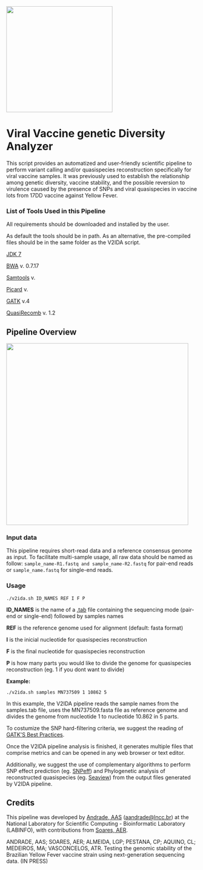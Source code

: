<img src="https://user-images.githubusercontent.com/57667417/84274517-599f7f80-ab06-11ea-9ee3-b82e6aa88d75.jpg" width="280">

# Viral Vaccine genetic Diversity Analyzer 

This script provides an automatized and user-friendly scientific pipeline to perform variant calling and/or quasispecies reconstruction specifically for viral vaccine samples. It was previously used to establish the relationship among genetic diversity, vaccine stability, and the possible reversion to virulence caused by the presence of SNPs and viral quasispecies in vaccine lots from 17DD vaccine against Yellow Fever.

### List of Tools Used in this Pipeline

All requirements should be downloaded and installed by the user. 

As default the tools should be in path. As an alternative, the pre-compiled files should be in the same folder as the V2IDA script.

[JDK 7](http://jdk7.java.net/)

[BWA](https://github.com/lh3/bwa) v. 0.7.17

[Samtools](https://github.com/samtools/samtools) v. 

[Picard](https://github.com/broadinstitute/picard) v. 

[GATK](https://github.com/broadinstitute/gatk) v.4

[QuasiRecomb](https://github.com/cbg-ethz/QuasiRecomb) v. 1.2

## Pipeline Overview

<img src="https://user-images.githubusercontent.com/57667417/84274511-573d2580-ab06-11ea-9959-ed25f8a5fea2.jpg" width="480">

### Input data

This pipeline requires short-read data and a reference consensus genome as input. 
To facilitate multi-sample usage, all raw data should be named as follow: ```sample_name-R1.fastq and sample_name-R2.fastq``` for pair-end reads or ```sample_name.fastq``` for single-end reads. 

### Usage
```
./v2ida.sh ID_NAMES REF I F P
```
**ID_NAMES** is the name of a [.tab](https://github.com/aandradebio/V2IDA/blob/master/samples.tab) file containing the sequencing mode (pair-end or single-end) followed by samples names

**REF** is the reference genome used for alignment (default: fasta format)

**I** is the inicial nucleotide for quasispecies reconstruction

**F** is the final nucleotide for quasispecies reconstruction

**P** is how many parts you would like to divide the genome for quasispecies reconstruction (eg. 1 if you dont want to divide)

**Example:** 
```
./v2ida.sh samples MN737509 1 10862 5
```
In this example, the V2IDA pipeline reads the sample names from the samples.tab file, uses the MN737509.fasta file as reference genome and divides the genome from nucleotide 1 to nucleotide 10.862 in 5 parts. 

To costumize the SNP hard-filtering criteria, we suggest the reading of [GATK'S Best Practices](https://gatk.broadinstitute.org/hc/en-us/sections/360007226651-Best-Practices-Workflows). 

Once the V2IDA pipeline analysis is finished, it generates multiple files that comprise metrics and can be opened in any web browser or text editor.

Additionally, we suggest the use of complementary algorithms to perform SNP effect prediction (eg. [SNPeff](https://github.com/pcingola/SnpEff)) and Phylogenetic analysis of reconstructed quasispecies (eg. [Seaview](http://doua.prabi.fr/software/seaview)) from the output files generated by V2IDA pipeline. 


## Credits

This pipeline was developed by [Andrade, AAS](https://github.com/aandradebio) (aandrade@lncc.br) at the National Laboratory for Scientific Computing - Bioinformatic Laboratory (LABINFO), with contributions from [Soares, AER](https://github.com/aersoares81).

ANDRADE, AAS; SOARES, AER; ALMEIDA, LGP; PESTANA, CP; AQUINO, CL; MEDEIROS, MA; VASCONCELOS, ATR. Testing the genomic stability of the Brazilian Yellow Fever vaccine strain using next-generation sequencing data. (IN PRESS)


 


